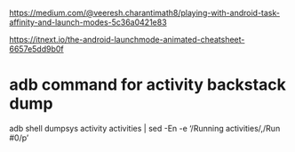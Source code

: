 https://medium.com/@veeresh.charantimath8/playing-with-android-task-affinity-and-launch-modes-5c36a0421e83

https://itnext.io/the-android-launchmode-animated-cheatsheet-6657e5dd9b0f

# adb command for activity backstack dump
adb shell dumpsys activity activities | sed -En -e ‘/Running activities/,/Run #0/p’
